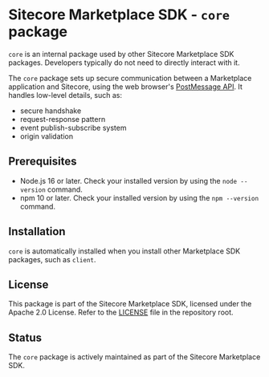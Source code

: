 # Sitecore Marketplace SDK - `core` package

`core` is an internal package used by other Sitecore Marketplace SDK packages. Developers typically do not need to directly interact with it.

The `core` package sets up secure communication between a Marketplace application and Sitecore, using the web browser's [PostMessage API](https://developer.mozilla.org/en-US/docs/Web/API/Window/postMessage). It handles low-level details, such as:
- secure handshake
- request-response pattern
- event publish-subscribe system
- origin validation

## Prerequisites
- Node.js 16 or later. Check your installed version by using the `node --version` command.
- npm 10 or later. Check your installed version by using the `npm --version` command.

## Installation
`core` is automatically installed when you install other Marketplace SDK packages, such as `client`.

## License 
This package is part of the Sitecore Marketplace SDK, licensed under the Apache 2.0 License. Refer to the [LICENSE](../../LICENSE.md) file in the repository root.

## Status
The `core` package is actively maintained as part of the Sitecore Marketplace SDK.
